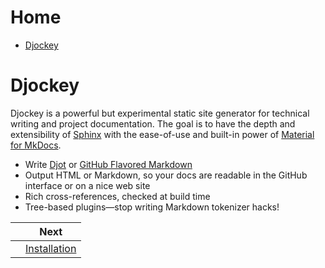 <!--
  DO NOT EDIT THIS FILE DIRECTLY!
  It is generated by djockey.
-->
# Home

- [Djockey](./index.md#Djockey)

<div id="Djockey" class="section" id="Djockey">

# Djockey

Djockey is a powerful but experimental static site generator for
technical writing and project documentation. The goal is to have the
depth and extensibility of
[Sphinx](https://www.sphinx-doc.org/en/master/) with the ease-of-use and
built-in power of [Material for
MkDocs](https://squidfunk.github.io/mkdocs-material/).

- Write [Djot](https://djot.net) or [GitHub Flavored
  Markdown](https://docs.github.com/en/get-started/writing-on-github/getting-started-with-writing-and-formatting-on-github/basic-writing-and-formatting-syntax)
- Output HTML or Markdown, so your docs are readable in the GitHub
  interface or on a nice web site
- Rich cross-references, checked at build time
- Tree-based plugins—stop writing Markdown tokenizer hacks!

</div>


|  | Next |
| - | - |
|  | [Installation](./installation.md) |